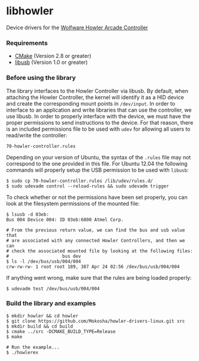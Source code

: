 libhowler
====================

Device drivers for the [Wolfware Howler Arcade Controller](http://www.wolfwareeng.com/)

### Requirements

* [CMake](www.cmake.org) (Version 2.8 or greater)
* [libusb](www.libusb.org) (Version 1.0 or greater)

### Before using the library

The library interfaces to the Howler Controller via libusb. By default, when
attaching the Howler Controller, the kernel will identify it as a HID device
and create the corresponding mount points in `/dev/input`. In order to interface
to an application and write libraries that can use the controller, we use libusb.
In order to properly interface with the device, we must have the proper permissions
to send instructions to the device. For that reason, there is an included
permissions file to be used with `udev` for allowing all users to read/write the
controller:

    70-howler-controller.rules

Depending on your version of Ubuntu, the syntax of the `.rules` file may not
correspond to the one provided in this file. For Ubuntu 12.04 the following commands
will properly setup the USB permission to be used with `libusb`:

    $ sudo cp 70-howler-controller.rules /lib/udev/rules.d/
    $ sudo udevadm control --reload-rules && sudo udevadm trigger
    
To check whether or not the permissions have been set properly, you can look at
the filesystem permissions of the mounted file:

    $ lsusb -d 03eb:
    Bus 004 Device 004: ID 03eb:6800 Atmel Corp.
    
    # From the previous return value, we can find the bus and usb value that
    # are associated with any connected Howler Controllers, and then we can
    # check the associated mounted file by looking at the following files:
    #                    bus dev
    $ ls -l /dev/bus/usb/004/004
    crw-rw-rw- 1 root root 189, 387 Apr 24 02:56 /dev/bus/usb/004/004
    
If anything went wrong, make sure that the rules are being loaded properly:

    $ udevadm test /dev/bus/usb/004/004

### Build the library and examples

    $ mkdir howler && cd howler
    $ git clone https://github.com/Mokosha/howler-drivers-linux.git src
    $ mkdir build && cd build
    $ cmake ../src -DCMAKE_BUILD_TYPE=Release
    $ make
    
    # Run the example...
    $ ./howlerex
